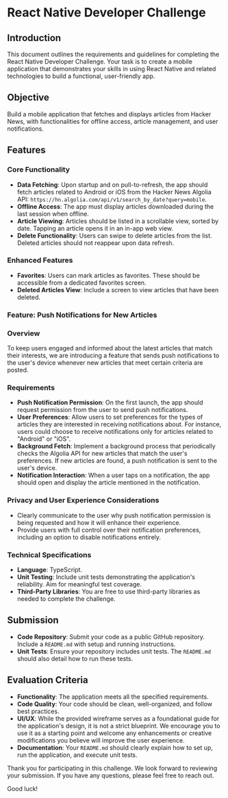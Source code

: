 # React Native Developer Challenge

## Introduction
This document outlines the requirements and guidelines for completing the React Native Developer Challenge. Your task is to create a mobile application that demonstrates your skills in using React Native and related technologies to build a functional, user-friendly app.

## Objective
Build a mobile application that fetches and displays articles from Hacker News, with functionalities for offline access, article management, and user notifications.

## Features

### Core Functionality
- **Data Fetching**: Upon startup and on pull-to-refresh, the app should fetch articles related to Android or iOS from the Hacker News Algolia API: `https://hn.algolia.com/api/v1/search_by_date?query=mobile`.
- **Offline Access**: The app must display articles downloaded during the last session when offline.
- **Article Viewing**: Articles should be listed in a scrollable view, sorted by date. Tapping an article opens it in an in-app web view.
- **Delete Functionality**: Users can swipe to delete articles from the list. Deleted articles should not reappear upon data refresh.

### Enhanced Features
- **Favorites**: Users can mark articles as favorites. These should be accessible from a dedicated favorites screen.
- **Deleted Articles View**: Include a screen to view articles that have been deleted.

### Feature: Push Notifications for New Articles

### Overview
To keep users engaged and informed about the latest articles that match their interests, we are introducing a feature that sends push notifications to the user's device whenever new articles that meet certain criteria are posted.

### Requirements

- **Push Notification Permission**: On the first launch, the app should request permission from the user to send push notifications.
- **User Preferences**: Allow users to set preferences for the types of articles they are interested in receiving notifications about. For instance, users could choose to receive notifications only for articles related to "Android" or "iOS".
- **Background Fetch**: Implement a background process that periodically checks the Algolia API for new articles that match the user's preferences. If new articles are found, a push notification is sent to the user's device.
- **Notification Interaction**: When a user taps on a notification, the app should open and display the article mentioned in the notification.

### Privacy and User Experience Considerations

- Clearly communicate to the user why push notification permission is being requested and how it will enhance their experience.
- Provide users with full control over their notification preferences, including an option to disable notifications entirely.


### Technical Specifications
- **Language**: TypeScript.
- **Unit Testing**: Include unit tests demonstrating the application's reliability. Aim for meaningful test coverage.
- **Third-Party Libraries**: You are free to use third-party libraries as needed to complete the challenge.

## Submission
- **Code Repository**: Submit your code as a public GitHub repository. Include a `README.md` with setup and running instructions.
- **Unit Tests**: Ensure your repository includes unit tests. The `README.md` should also detail how to run these tests.

## Evaluation Criteria
- **Functionality**: The application meets all the specified requirements.
- **Code Quality**: Your code should be clean, well-organized, and follow best practices.
- **UI/UX**: While the provided wireframe serves as a foundational guide for the application's design, it is not a strict blueprint. We encourage you to use it as a starting point and welcome any enhancements or creative modifications you believe will improve the user experience.
- **Documentation**: Your `README.md` should clearly explain how to set up, run the application, and execute unit tests.

Thank you for participating in this challenge. We look forward to reviewing your submission. If you have any questions, please feel free to reach out.

Good luck!
